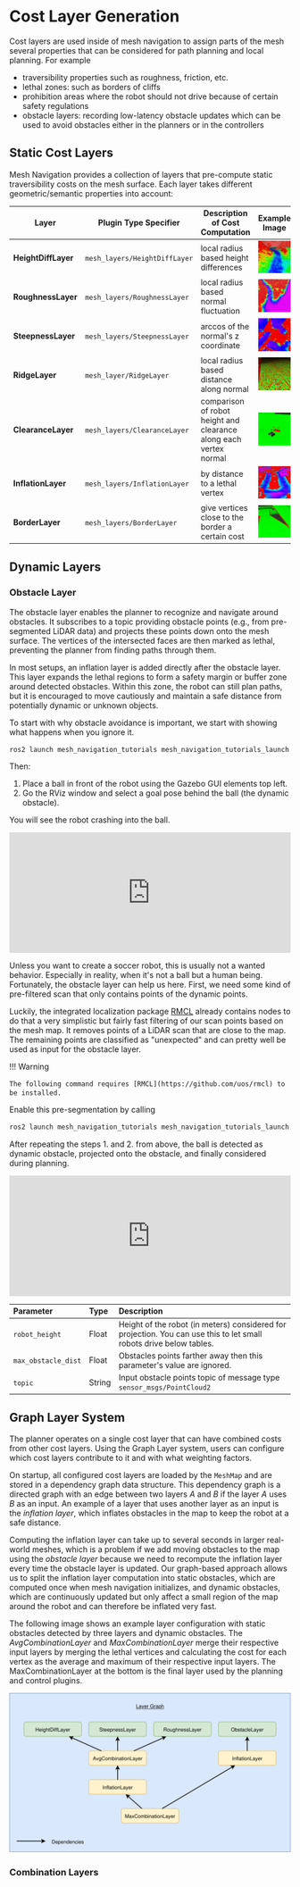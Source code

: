 # Cost Layer Generation

Cost layers are used inside of mesh navigation to assign parts of the mesh several properties that can be considered for path planning and local planning. For example

- traversibility properties such as roughness, friction, etc.
- lethal zones: such as borders of cliffs
- prohibition areas where the robot should not drive because of certain safety regulations
- obstacle layers: recording low-latency obstacle updates which can be used to avoid obstacles either in the planners or in the controllers

## Static Cost Layers

Mesh Navigation provides a collection of layers that pre-compute static traversibility costs on the mesh surface. Each layer takes different geometric/semantic properties into account:

| Layer               | Plugin Type Specifier         | Description of Cost Computation          | Example Image                                                                           |
| ------------------- | ----------------------------- | ---------------------------------------- | --------------------------------------------------------------------------------------- |
| **HeightDiffLayer** | `mesh_layers/HeightDiffLayer` | local radius based height differences    | ![HeightDiffLayer](/media/costlayers/height_diff.jpg?raw=true "Height Diff Layer") |
| **RoughnessLayer**  | `mesh_layers/RoughnessLayer`  | local radius based normal fluctuation    | ![RoughnessLayer](/media/costlayers/roughness.jpg?raw=true "Roughness Layer")      |
| **SteepnessLayer**  | `mesh_layers/SteepnessLayer`  | arccos of the normal's z coordinate      | ![SteepnessLayer](/media/costlayers/steepness.jpg?raw=true "Steepness Layer")      |
| **RidgeLayer**      | `mesh_layer/RidgeLayer`       | local radius based distance along normal | ![RidgeLayer](/media/costlayers/ridge.jpg?raw=true "RidgeLayer")                   |
| **ClearanceLayer**  | `mesh_layers/ClearanceLayer`  | comparison of robot height and clearance along each vertex normal | ![ClearanceLayer](/media/costlayers/clearance.jpg?raw=true "Clearance Layer") |
| **InflationLayer**  | `mesh_layers/InflationLayer`  | by distance to a lethal vertex           | ![InflationLayer](/media/costlayers/inflation.jpg?raw=true "Inflation Layer")      |
| **BorderLayer** | `mesh_layers/BorderLayer` | give vertices close to the border a certain cost | ![BorderLayer](/media/costlayers/border.png?raw=true "Border Layer")   |


## Dynamic Layers


### Obstacle Layer

The obstacle layer enables the planner to recognize and navigate around obstacles.
It subscribes to a topic providing obstacle points (e.g., from pre-segmented LiDAR data) and projects these points down onto the mesh surface. The vertices of the intersected faces are then marked as lethal, preventing the planner from finding paths through them.

In most setups, an inflation layer is added directly after the obstacle layer. This layer expands the lethal regions to form a safety margin or buffer zone around detected obstacles. Within this zone, the robot can still plan paths, but it is encouraged to move cautiously and maintain a safe distance from potentially dynamic or unknown objects.

To start with why obstacle avoidance is important, we start with showing what happens when you ignore it.


```bash
ros2 launch mesh_navigation_tutorials mesh_navigation_tutorials_launch.py world_name:=tray
```

Then:

1. Place a ball in front of the robot using the Gazebo GUI elements top left.
2. Go the RViz window and select a goal pose behind the ball (the dynamic obstacle).

You will see the robot crashing into the ball.

<div style="position: relative; padding-bottom: 42.8%; height: 0; overflow: hidden;" >
    <iframe src="https://www.youtube.com/embed/NXEzyZaFRME?si=qbERyLSxpiQHycx9?autoplay=1&mute=1" 
            title="YouTube Video" 
            frameborder="0" 
            allow="autoplay; encrypted-media" 
            allowfullscreen 
            style="position: absolute; top: 0; left: 0; width: 100%; height: 100%;">
    </iframe>
</div>

Unless you want to create a soccer robot, this is usually not a wanted behavior. Especially in reality, when it's not a ball but a human being.
Fortunately, the obstacle layer can help us here.
First, we need some kind of pre-filtered scan that only contains points of the dynamic points.

Luckily, the integrated localization package [RMCL](https://github.com/uos/rmcl) already contains nodes to do that a very simplistic but fairly fast filtering of our scan points based on the mesh map.
It removes points of a LiDAR scan that are close to the map. The remaining points are classified as "unexpected" and can pretty well be used as input for the obstacle layer.

!!! Warning

    The following command requires [RMCL](https://github.com/uos/rmcl) to be installed.

Enable this pre-segmentation by calling

```bash
ros2 launch mesh_navigation_tutorials mesh_navigation_tutorials_launch.py world_name:=tray obtacle_segmentation:=rmcl_seg
```

After repeating the steps 1. and 2. from above, the ball is detected as dynamic obstacle, projected onto the obstacle, and finally considered during planning.

<div style="position: relative; padding-bottom: 42.8%; height: 0; overflow: hidden;" >
    <iframe src="https://www.youtube.com/embed/fWU6_IdAoc0?si=Nm4IDQGFZhh0lFFf?autoplay=1&mute=1" 
            title="YouTube Video" 
            frameborder="0" 
            allow="autoplay; encrypted-media" 
            allowfullscreen 
            style="position: absolute; top: 0; left: 0; width: 100%; height: 100%;">
    </iframe>
</div>

| Parameter | Type | Description |
|:----|:----|:------|
| `robot_height` | Float | Height of the robot (in meters) considered for projection. You can use this to let small robots drive below tables. |
| `max_obstacle_dist` | Float | Obstacles points farther away then this parameter's value are ignored. |
| `topic` | String | Input obstacle points topic of message type `sensor_msgs/PointCloud2` |

## Graph Layer System

The planner operates on a single cost layer that can have combined costs from other cost layers. Using the Graph Layer system, users can configure which cost layers contribute to it and with what weighting factors.

On startup, all configured cost layers are loaded by the `MeshMap` and are stored in a dependency graph data structure.
This dependency graph is a directed graph with an edge between two layers *A* and *B* if the layer *A* uses *B* as an input.
An example of a layer that uses another layer as an input is the *inflation layer*, which inflates obstacles in the map to keep the robot at a safe distance.

Computing the inflation layer can take up to several seconds in larger real-world meshes, which is a problem if we add moving obstacles to the map using the *obstacle layer* because we need to recompute the inflation layer every time the obstacle layer is updated.
Our graph-based approach allows us to split the inflation layer computation into static obstacles, which are computed once when mesh navigation initializes, and dynamic obstacles, which are continuously updated but only affect a small region of the map around the robot and can therefore be inflated very fast.

The following image shows an example layer configuration with static obstacles detected by three layers and dynamic obstacles.
The *AvgCombinationLayer* and *MaxCombinationLayer* merge their respective input layers by merging the lethal vertices and calculating the cost for each vertex as the average and maximum of their respective input layers.
The MaxCombinationLayer at the bottom is the final layer used by the planning and control plugins.

![Example Layer Dependency Graph](/media/costlayers/mesh_map_layer_graph.drawio.png)

### Combination Layers



